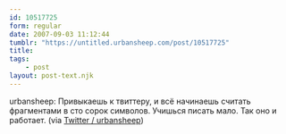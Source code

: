 ```yaml
---
id: 10517725
form: regular
date: 2007-09-03 11:12:44
tumblr: "https://untitled.urbansheep.com/post/10517725"
title:
tags:
    - post
layout: post-text.njk
---
```


<p>urbansheep: Привыкаешь к твиттеру, и всё начинаешь считать фрагментами в сто сорок символов. Учишься писать мало. Так оно и работает. (via <a href="http://twitter.com/urbansheep/statuses/243868322">Twitter / urbansheep</a>)</p>

